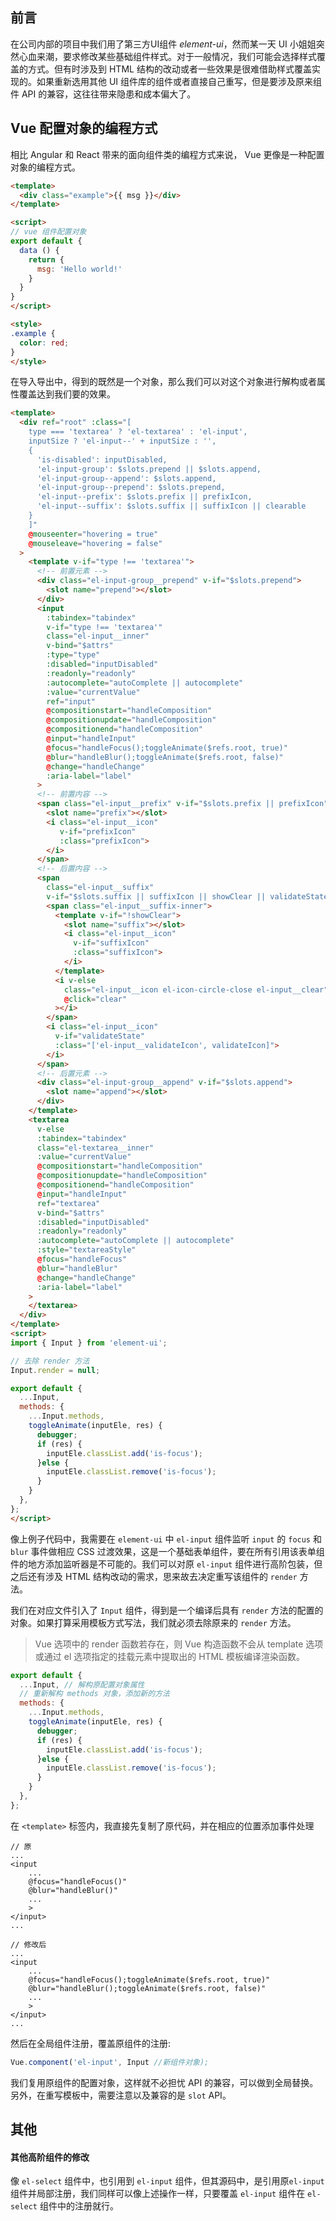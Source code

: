 ## 前言
在公司内部的项目中我们用了第三方UI组件 *element-ui*，然而某一天 UI 小姐姐突然心血来潮，要求修改某些基础组件样式。对于一般情况，我们可能会选择样式覆盖的方式。但有时涉及到 HTML 结构的改动或者一些效果是很难借助样式覆盖实现的。如果重新选用其他 UI 组件库的组件或者直接自己重写，但是要涉及原来组件 API 的兼容，这往往带来隐患和成本偏大了。

## Vue 配置对象的编程方式
相比 Angular 和 React 带来的面向组件类的编程方式来说， Vue 更像是一种配置对象的编程方式。

```html
<template>
  <div class="example">{{ msg }}</div>
</template>

<script>
// vue 组件配置对象
export default {
  data () {
    return {
      msg: 'Hello world!'
    }
  }
}
</script>

<style>
.example {
  color: red;
}
</style>
```

在导入导出中，得到的既然是一个对象，那么我们可以对这个对象进行解构或者属性覆盖达到我们要的效果。

```html
<template>
  <div ref="root" :class="[
    type === 'textarea' ? 'el-textarea' : 'el-input',
    inputSize ? 'el-input--' + inputSize : '',
    {
      'is-disabled': inputDisabled,
      'el-input-group': $slots.prepend || $slots.append,
      'el-input-group--append': $slots.append,
      'el-input-group--prepend': $slots.prepend,
      'el-input--prefix': $slots.prefix || prefixIcon,
      'el-input--suffix': $slots.suffix || suffixIcon || clearable
    }
    ]"
    @mouseenter="hovering = true"
    @mouseleave="hovering = false"
  >
    <template v-if="type !== 'textarea'">
      <!-- 前置元素 -->
      <div class="el-input-group__prepend" v-if="$slots.prepend">
        <slot name="prepend"></slot>
      </div>
      <input
        :tabindex="tabindex"
        v-if="type !== 'textarea'"
        class="el-input__inner"
        v-bind="$attrs"
        :type="type"
        :disabled="inputDisabled"
        :readonly="readonly"
        :autocomplete="autoComplete || autocomplete"
        :value="currentValue"
        ref="input"
        @compositionstart="handleComposition"
        @compositionupdate="handleComposition"
        @compositionend="handleComposition"
        @input="handleInput"
        @focus="handleFocus();toggleAnimate($refs.root, true)"
        @blur="handleBlur();toggleAnimate($refs.root, false)"
        @change="handleChange"
        :aria-label="label"
      >
      <!-- 前置内容 -->
      <span class="el-input__prefix" v-if="$slots.prefix || prefixIcon">
        <slot name="prefix"></slot>
        <i class="el-input__icon"
           v-if="prefixIcon"
           :class="prefixIcon">
        </i>
      </span>
      <!-- 后置内容 -->
      <span
        class="el-input__suffix"
        v-if="$slots.suffix || suffixIcon || showClear || validateState && needStatusIcon">
        <span class="el-input__suffix-inner">
          <template v-if="!showClear">
            <slot name="suffix"></slot>
            <i class="el-input__icon"
              v-if="suffixIcon"
              :class="suffixIcon">
            </i>
          </template>
          <i v-else
            class="el-input__icon el-icon-circle-close el-input__clear"
            @click="clear"
          ></i>
        </span>
        <i class="el-input__icon"
          v-if="validateState"
          :class="['el-input__validateIcon', validateIcon]">
        </i>
      </span>
      <!-- 后置元素 -->
      <div class="el-input-group__append" v-if="$slots.append">
        <slot name="append"></slot>
      </div>
    </template>
    <textarea
      v-else
      :tabindex="tabindex"
      class="el-textarea__inner"
      :value="currentValue"
      @compositionstart="handleComposition"
      @compositionupdate="handleComposition"
      @compositionend="handleComposition"
      @input="handleInput"
      ref="textarea"
      v-bind="$attrs"
      :disabled="inputDisabled"
      :readonly="readonly"
      :autocomplete="autoComplete || autocomplete"
      :style="textareaStyle"
      @focus="handleFocus"
      @blur="handleBlur"
      @change="handleChange"
      :aria-label="label"
    >
    </textarea>
  </div>
</template>
<script>
import { Input } from 'element-ui';

// 去除 render 方法
Input.render = null;

export default {
  ...Input,
  methods: {
    ...Input.methods,
    toggleAnimate(inputEle, res) {
      debugger;
      if (res) {
        inputEle.classList.add('is-focus');
      }else {
        inputEle.classList.remove('is-focus');
      }
    }
  },
};
</script>
```

像上例子代码中，我需要在 `element-ui` 中 `el-input` 组件监听 `input` 的 `focus` 和 `blur` 事件做相应 CSS 过渡效果，这是一个基础表单组件，要在所有引用该表单组件的地方添加监听器是不可能的。我们可以对原 `el-input` 组件进行高阶包装，但之后还有涉及 HTML 结构改动的需求，思来故去决定重写该组件的 `render` 方法。

我们在对应文件引入了 `Input` 组件，得到是一个编译后具有 `render` 方法的配置的对象。如果打算采用模板方式写法，我们就必须去除原来的 `render` 方法。

> Vue 选项中的 render 函数若存在，则 Vue 构造函数不会从 template 选项或通过 el 选项指定的挂载元素中提取出的 HTML 模板编译渲染函数。

```javascript
export default {
  ...Input, // 解构原配置对象属性
  // 重新解构 methods 对象，添加新的方法
  methods: {
    ...Input.methods,
    toggleAnimate(inputEle, res) {
      debugger;
      if (res) {
        inputEle.classList.add('is-focus');
      }else {
        inputEle.classList.remove('is-focus');
      }
    }
  },
};
```

在 `<template>` 标签内，我直接先复制了原代码，并在相应的位置添加事件处理

```
// 原
...
<input
    ...
    @focus="handleFocus()"
    @blur="handleBlur()"
    ...
    >
</input>
...

// 修改后
...
<input
    ...
    @focus="handleFocus();toggleAnimate($refs.root, true)"
    @blur="handleBlur();toggleAnimate($refs.root, false)"
    ...
    >
</input>
...
```

然后在全局组件注册，覆盖原组件的注册:

```javascript
Vue.component('el-input', Input //新组件对象);
```

我们复用原组件的配置对象，这样就不必担忧 API 的兼容，可以做到全局替换。另外，在重写模板中，需要注意以及兼容的是 `slot` API。

## 其他

#### 其他高阶组件的修改
像 `el-select` 组件中，也引用到 `el-input` 组件，但其源码中，是引用原`el-input` 组件并局部注册，我们同样可以像上述操作一样，只要覆盖 `el-input` 组件在 `el-select` 组件中的注册就行。